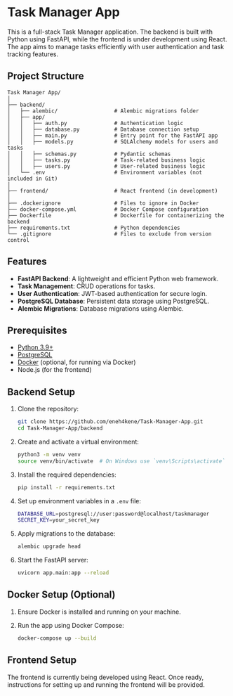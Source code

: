 # Task Manager App

This is a full-stack Task Manager application. The backend is built with Python using FastAPI, while the frontend is under development using React. The app aims to manage tasks efficiently with user authentication and task tracking features.

## Project Structure

```plaintext
Task Manager App/
│
├── backend/
│   ├── alembic/                  # Alembic migrations folder
│   ├── app/
│   │   ├── auth.py               # Authentication logic
│   │   ├── database.py           # Database connection setup
│   │   ├── main.py               # Entry point for the FastAPI app
│   │   ├── models.py             # SQLAlchemy models for users and tasks
│   │   ├── schemas.py            # Pydantic schemas
│   │   ├── tasks.py              # Task-related business logic
│   │   ├── users.py              # User-related business logic
│   └── .env                      # Environment variables (not included in Git)
│
├── frontend/                     # React frontend (in development)
│
├── .dockerignore                 # Files to ignore in Docker
├── docker-compose.yml            # Docker Compose configuration
├── Dockerfile                    # Dockerfile for containerizing the backend
├── requirements.txt              # Python dependencies
└── .gitignore                    # Files to exclude from version control
```

## Features

- **FastAPI Backend**: A lightweight and efficient Python web framework.
- **Task Management**: CRUD operations for tasks.
- **User Authentication**: JWT-based authentication for secure login.
- **PostgreSQL Database**: Persistent data storage using PostgreSQL.
- **Alembic Migrations**: Database migrations using Alembic.

## Prerequisites

- [Python 3.9+](https://www.python.org/downloads/)
- [PostgreSQL](https://www.postgresql.org/download/)
- [Docker](https://www.docker.com/get-started) (optional, for running via Docker)
- Node.js (for the frontend)

## Backend Setup

1. Clone the repository:

   ```bash
   git clone https://github.com/eneh4kene/Task-Manager-App.git
   cd Task-Manager-App/backend
   ```

2. Create and activate a virtual environment:

   ```bash
   python3 -m venv venv
   source venv/bin/activate  # On Windows use `venv\Scripts\activate`
   ```

3. Install the required dependencies:

   ```bash
   pip install -r requirements.txt
   ```

4. Set up environment variables in a `.env` file:

   ```bash
   DATABASE_URL=postgresql://user:password@localhost/taskmanager
   SECRET_KEY=your_secret_key
   ```

5. Apply migrations to the database:

   ```bash
   alembic upgrade head
   ```

6. Start the FastAPI server:

   ```bash
   uvicorn app.main:app --reload
   ```

## Docker Setup (Optional)

1. Ensure Docker is installed and running on your machine.
2. Run the app using Docker Compose:

   ```bash
   docker-compose up --build
   ```

## Frontend Setup

The frontend is currently being developed using React. Once ready, instructions for setting up and running the frontend will be provided.
